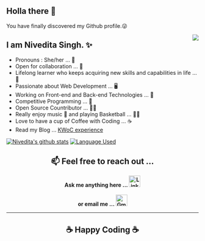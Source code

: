 Holla there 🖖 
---
You have finally discovered my Github profile.😜  

<img align="right" src="https://media.giphy.com/media/bMdZu3fG2ZEBO/giphy.gif" />

I am Nivedita Singh. ✨ 
--- 
- Pronouns : She/her ... 👩   
- Open for collaboration ... 🌟 
- Lifelong learner who keeps acquiring new skills and capabilities in life ... 📝
- Passionate about Web Development ... 🖥  
- Working on Front-end and Back-end Technologies ... 🚧
- Competitive Programming ... 🎯
- Open Source Countributor ... 👩‍💻   
- Really enjoy music 🎼 and playing Basketball ... 🤾‍♀️ 
- Love to have a cup of Coffee with Coding ... ☕
- Read my Blog ... [KWoC experience](https://nivedita19390.medium.com/kwoc-kharagpur-winter-of-code-project-report-961b3b7be7a9)
  
 [![Nivedita's github stats](https://github-readme-stats.vercel.app/api?username=Nivedita967&show_icons=true)](https://github.com/Nivedita967/github-readme-stats)  [![Language Used](https://github-readme-stats.vercel.app/api/top-langs/?username=Nivedita967&layout=compact&langs_count=8&card_width=447)](https://github.com/Nivedita967/github-readme-stats)
 
<h2 align="center">📫 Feel free to reach out ... </h2>
<p align="center">
<b>Ask me anything here ... <a href="https://www.linkedin.com/in/nivedita-singh-195b6818a/"><img src="https://img.shields.io/badge/-Nivedita_Singh-blue?style=flat-square&amp;logo=Linkedin&amp;logoColor=white&amp;link=https:https://www.linkedin.com/in/nivedita-singh-195b6818a/" alt="Linkedin Badge" height="30"></a>  
<br><br>
<b>or email me  ... <a href="mailto:nivedita19390@gmail.com"><img src="https://img.shields.io/badge/-nivedita19390@gmail.com-c14438?style=flat-square&amp;logo=Gmail&amp;logoColor=white&amp;link=mailto:nivedita19390@gmail.com" alt="Gmail Badge" height="30"></a></h2>
</p>
<hr>
 <h2 align="center">☕ Happy Coding ☕</p>
